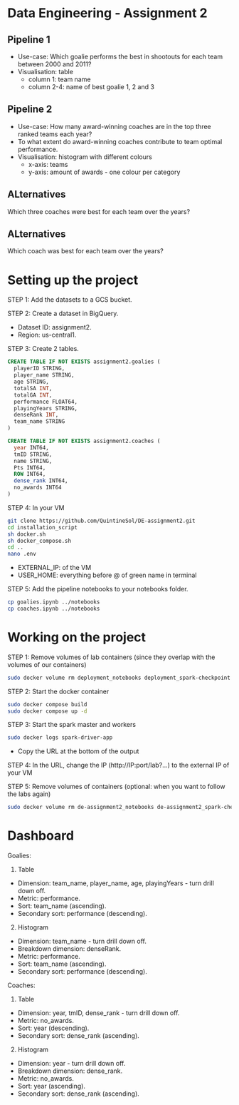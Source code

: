 # Data Engineering - Assignment 2

## Pipeline 1
- Use-case: Which goalie performs the best in shootouts for each team between 2000 and 2011? 
- Visualisation: table
    - column 1: team name
    - column 2-4: name of best goalie 1, 2 and 3

## Pipeline 2
- Use-case: How many award-winning coaches are in the top three ranked teams each year?
- To what extent do award-winning coaches contribute to team optimal performance.
- Visualisation: histogram with different colours
    - x-axis: teams
    - y-axis: amount of awards - one colour per category

## ALternatives
Which three coaches were best for each team over the years?

## ALternatives
Which coach was best for each team over the years?

# Setting up the project
STEP 1: Add the datasets to a GCS bucket.

STEP 2: Create a dataset in BigQuery.
- Dataset ID: assignment2.
- Region: us-central1.

STEP 3: Create 2 tables.
```sql
CREATE TABLE IF NOT EXISTS assignment2.goalies (
  playerID STRING,
  player_name STRING,
  age STRING,
  totalSA INT,
  totalGA INT,
  performance FLOAT64,
  playingYears STRING,
  denseRank INT,
  team_name STRING
)
```
```sql
CREATE TABLE IF NOT EXISTS assignment2.coaches (
  year INT64,
  tmID STRING,
  name STRING,
  Pts INT64,
  ROW INT64,
  dense_rank INT64,
  no_awards INT64
)
```

STEP 4: In your VM
```bash
git clone https://github.com/QuintineSol/DE-assignment2.git
cd installation_script
sh docker.sh
sh docker_compose.sh
cd ..
nano .env
```
- EXTERNAL_IP: of the VM
- USER_HOME: everything before @ of green name in terminal

STEP 5: Add the pipeline notebooks to your notebooks folder.
```bash
cp goalies.ipynb ../notebooks
cp coaches.ipynb ../notebooks
```

# Working on the project
STEP 1: Remove volumes of lab containers (since they overlap with the volumes of our containers)
```bash
sudo docker volume rm deployment_notebooks deployment_spark-checkpoint deployment_spark-data
```

STEP 2: Start the docker container
```bash
sudo docker compose build
sudo docker compose up -d
```

STEP 3: Start the spark master and workers
```bash
sudo docker logs spark-driver-app
```
- Copy the URL at the bottom of the output

STEP 4: In the URL, change the IP (http://IP:port/lab?...) to the external IP of your VM

STEP 5: Remove volumes of containers (optional: when you want to follow the labs again)
```bash
sudo docker volume rm de-assignment2_notebooks de-assignment2_spark-checkpoint de-assignment2_spark-data
```

# Dashboard
Goalies:
1. Table
- Dimension: team_name, player_name, age, playingYears - turn drill down off.
- Metric: performance.
- Sort: team_name (ascending).
- Secondary sort: performance (descending).
2. Histogram
- Dimension: team_name - turn drill down off.
- Breakdown dimension: denseRank.
- Metric: performance.
- Sort: team_name (ascending).
- Secondary sort: performance (descending).

Coaches:
1. Table
- Dimension: year, tmID, dense_rank - turn drill down off.
- Metric: no_awards.
- Sort: year (descending).
- Secondary sort: dense_rank (ascending).
2. Histogram
- Dimension: year - turn drill down off.
- Breakdown dimension: dense_rank.
- Metric: no_awards.
- Sort: year (ascending).
- Secondary sort: dense_rank (ascending).